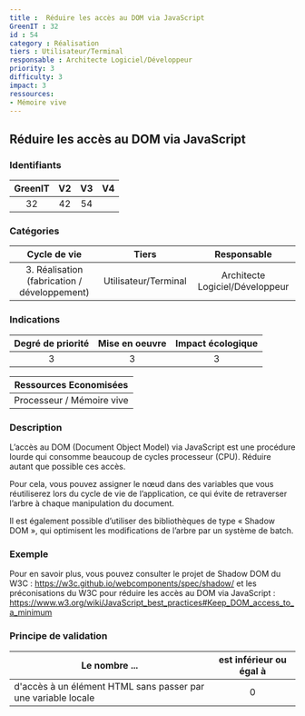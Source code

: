 ```yaml
---
title :  Réduire les accès au DOM via JavaScript
GreenIT : 32
id : 54
category : Réalisation
tiers : Utilisateur/Terminal
responsable : Architecte Logiciel/Développeur
priority: 3
difficulty: 3
impact: 3
ressources:
- Mémoire vive
---
```


## Réduire les accès au DOM via JavaScript

### Identifiants

| GreenIT |  V2  |  V3  |  V4  |
|:-------:|:----:|:----:|:----:|
|   32   | 42  | 54  |      |

### Catégories

| Cycle de vie |  Tiers  |  Responsable  |
|:---------:|:----:|:----:|
| 3. Réalisation (fabrication / développement) | Utilisateur/Terminal | Architecte Logiciel/Développeur |

### Indications

| Degré de priorité |      Mise en oeuvre       |  Impact écologique    |
|:-------------------:|:-------------------------:|:---------------------:|
| 3 | 3 | 3 |

|Ressources Economisées                                      |
|:----------------------------------------------------------:|
|  Processeur / Mémoire vive  |

### Description

L’accès au DOM (Document Object Model) via JavaScript est une procédure lourde qui consomme beaucoup de cycles processeur (CPU). Réduire autant que possible ces accès.

Pour cela, vous pouvez assigner le nœud dans des variables que vous réutiliserez lors du cycle de vie de l’application, ce qui évite de retraverser l’arbre à chaque manipulation du document.

Il est également possible d’utiliser des bibliothèques de type « Shadow DOM », qui optimisent les modifications de l’arbre par un système de batch.

### Exemple

Pour en savoir plus, vous pouvez consulter le projet de Shadow DOM du W3C :
https://w3c.github.io/webcomponents/spec/shadow/
et les préconisations du W3C pour réduire les accès au DOM via JavaScript :
https://www.w3.org/wiki/JavaScript_best_practices#Keep_DOM_access_to_a_minimum


### Principe de validation

| Le nombre ...     | est inférieur ou égal à   |  
|-------------------|:-------------------------:|
|  d'accès à un élément HTML sans passer par une variable locale | 0  |
